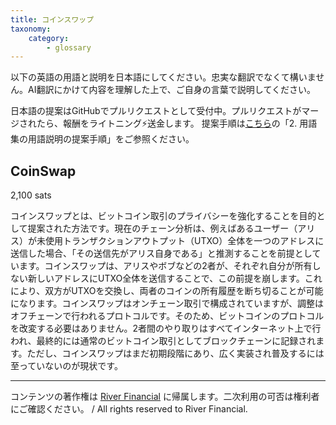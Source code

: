 ```yaml
---
title: コインスワップ
taxonomy:
    category:
        - glossary
---
```


以下の英語の用語と説明を日本語にしてください。忠実な翻訳でなくて構いません。AI翻訳にかけて内容を理解した上で、ご自身の言葉で説明してください。

日本語の提案はGitHubでプルリクエストとして受付中。プルリクエストがマージされたら、報酬をライトニング⚡️送金します。
提案手順は[こちら](https://github.com/lostinbitcoin/categories/wiki)の「2. 用語集の用語説明の提案手順」をご参照ください。

## CoinSwap
2,100 sats

コインスワップとは、ビットコイン取引のプライバシーを強化することを目的として提案された方法です。現在のチェーン分析は、例えばあるユーザー（アリス）が未使用トランザクションアウトプット（UTXO）全体を一つのアドレスに送信した場合、「その送信先がアリス自身である」と推測することを前提としています。コインスワップは、アリスやボブなどの2者が、それぞれ自分が所有しない新しいアドレスにUTXO全体を送信することで、この前提を崩します。これにより、双方がUTXOを交換し、両者のコインの所有履歴を断ち切ることが可能になります。コインスワップはオンチェーン取引で構成されていますが、調整はオフチェーンで行われるプロトコルです。そのため、ビットコインのプロトコルを改変する必要はありません。2者間のやり取りはすべてインターネット上で行われ、最終的には通常のビットコイン取引としてブロックチェーンに記録されます。ただし、コインスワップはまだ初期段階にあり、広く実装され普及するには至っていないのが現状です。

---
コンテンツの著作権は [River Financial](https://river.com/) に帰属します。二次利用の可否は権利者にご確認ください。 / All rights reserved to River Financial.

